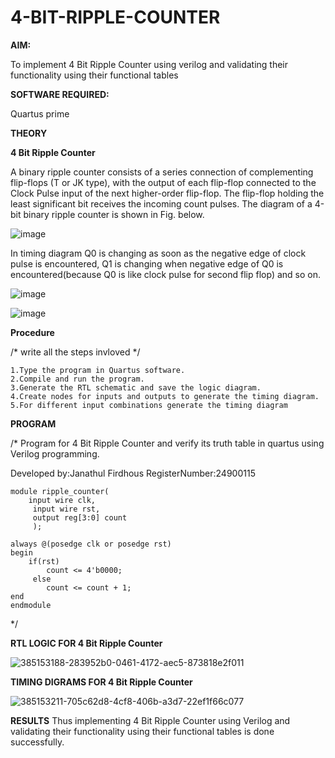 # 4-BIT-RIPPLE-COUNTER

**AIM:**

To implement  4 Bit Ripple Counter using verilog and validating their functionality using their functional tables

**SOFTWARE REQUIRED:**

Quartus prime

**THEORY**


**4 Bit Ripple Counter**

A binary ripple counter consists of a series connection of complementing flip-flops (T or JK type), with the output of each flip-flop connected to the Clock Pulse input of the next higher-order flip-flop. The flip-flop holding the least significant bit receives the incoming count pulses. The diagram of a 4-bit binary ripple counter is shown in Fig. below.

![image](https://github.com/naavaneetha/4-BIT-RIPPLE-COUNTER/assets/154305477/cb4b74d4-31ab-4359-95d0-d22e67daba13)

In timing diagram Q0 is changing as soon as the negative edge of clock pulse is encountered, Q1 is changing when negative edge of Q0 is encountered(because Q0 is like clock pulse for second flip flop) and so on.

![image](https://github.com/naavaneetha/4-BIT-RIPPLE-COUNTER/assets/154305477/a573a7d6-014e-4e54-93e6-e2ac9530960b)

![image](https://github.com/naavaneetha/4-BIT-RIPPLE-COUNTER/assets/154305477/85e1958a-2fc1-49bb-9a9f-d58ccbf3663c)

**Procedure**

/* write all the steps invloved */
```
1.Type the program in Quartus software.
2.Compile and run the program.
3.Generate the RTL schematic and save the logic diagram.
4.Create nodes for inputs and outputs to generate the timing diagram.
5.For different input combinations generate the timing diagram
```
**PROGRAM**

/* Program for 4 Bit Ripple Counter and verify its truth table in quartus using Verilog programming.

 Developed by:Janathul Firdhous RegisterNumber:24900115
 ```
 module ripple_counter(
     input wire clk,
	  input wire rst,
	  output reg[3:0] count
	  );
	  
always @(posedge clk or posedge rst)
begin
     if(rst)
	     count <= 4'b0000;
	  else 
	     count <= count + 1;
end 
endmodule
```
*/

**RTL LOGIC FOR 4 Bit Ripple Counter**


![385153188-283952b0-0461-4172-aec5-873818e2f011](https://github.com/user-attachments/assets/97ce846f-d932-4cf7-8619-9b30433a10ca)

**TIMING DIGRAMS FOR 4 Bit Ripple Counter**

![385153211-705c62d8-4cf8-406b-a3d7-22ef1f66c077](https://github.com/user-attachments/assets/ddcc211d-192c-4a20-9837-98a3fe9ea498)

**RESULTS**
Thus implementing 4 Bit Ripple Counter using Verilog and validating their functionality using their functional tables is done successfully.
